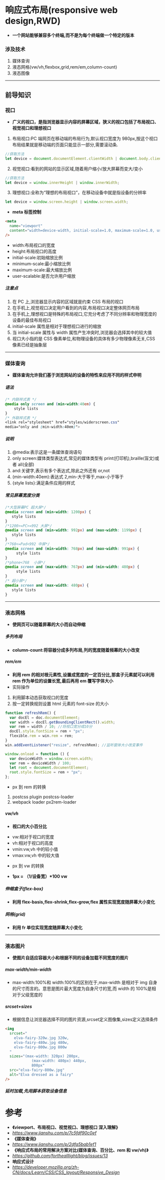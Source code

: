 # 响应式布局(responsive web design,RWD)

- **一个网站能够兼容多个终端,而不是为每个终端做一个特定的版本**

### 涉及技术

1. 媒体查询
2. 液态网格(vw/vh,flexbox,grid,rem/em,column-count)
3. 液态图像

---

## 前导知识

### 视口

- **广义的视口，是指浏览器显示内容的屏幕区域，狭义的视口包括了布局视口、视觉视口和理想视口**

1. 布局视口:PC 端网页在移动端的布局行为,默认视口宽度为 980px,按这个视口布局结果就是移动端的页面只能显示一部分,需要滚动条.

```js
//获取方法
let device = document.documentElement.clientWidth | document.body.clientWidth;
```

2. 视觉视口:看到的网站的显示区域,随着用户缩小/放大屏幕而变大/变小

```js
//获取方法
let device = window.innerHeight | window.innerWidth;
```

3. 理想视口:全称为“理想的布局视口”，在移动设备中就是指设备的分辨率

```js
let device = window.screen.height | window.screen.width;
```

- **meta 标签控制**

```html
<meta
  name="viewport"
  content="width=device-width, initial-scale=1.0, maximum-scale=1.0, user-scalable=0"
/>
```

- width:布局视口的宽度
- height:布局视口的高度
- initial-scale:初始缩放比例
- minimum-scale:最小缩放比例
- maximum-scale:最大缩放比例
- user-scalable:是否允许用户缩放

##### 注意点

1. 在 PC 上,浏览器显示内容的区域就是约束 CSS 布局的视口
2. 在手机上,视觉视口决定用户看到的内容,布局视口决定整体网页布局
3. 在手机上,理想视口是特殊的布局视口,它充分考虑了不同分辨率和物理宽度的设备的最佳布局视口
4. initial-scale 属性是相对于理想视口进行的缩放
5. 当 initial-scale 属性与 width 属性产生冲突时,浏览器会选择其中的较大值
6. 视口大小指的是 CSS 像素单位,和物理设备的具体有多少物理像素无关,CSS 像素已经是抽象层

---

### 媒体查询

- **媒体查询允许我们基于浏览网站的设备的特性来应用不同的样式申明**

##### 语法

```css
/* 内联样式表 */
@media only screen and (min-width:40em) {
    style lists
}
/* 外联样式表 */
<link rel="stylesheet" href="styles/widerscreen.css"
media="only and (min-width:40em)">
```

##### 说明

1. @media:表示这是一条媒体查询语句
2. only screen:媒体类型表达式,常见的媒体类型有 print(打印机),braille(盲文)或者 all(全部)
3. and:关键字,表示有多个表达式,除此之外还有 or,not
4. (min-width:40em):表达式 2,min-大于等于,max-小于等于
5. {style lists}:满足条件应用的样式

##### 常见屏幕宽度分类

```css
/*大型屏幕PC 超大屏*/
@media screen and (min-width: 1200px) {
   style lists
}
/*1200>=PC>=992 大屏*/
@media screen and (min-width: 992px) and (max-width: 1199px) {
   style lists
}
/*768<=Pad<992 中屏*/
@media screen and (min-width: 768px) and (max-width: 991px) {
     style lists
}
/*phone<768  小屏*/
@media screen and (max-width: 767px) and (min-width: 480px) {
     style lists
}
/* 超小屏*/
@media screen and (max-width: 480px) {
   style lists
}
```

---

### 液态网格

- **使网页可以随着屏幕的大小而自动伸缩**

##### 多列布局

- **column-count:将容器分成多列布局,列的宽度随着频幕的大小改变**

##### rem/em

- **利用 rem 的相对根元素性,设置成宽度的一定百分比,那盒子元素就可以利用 rem 作为单位的设置长宽,最后再用 em 覆写字体大小**
- 实际操作

1. 利用脚本动态获取视口的宽度
2. 按一定转换规则设置 html 元素的 font-size 的大小

```js
function refreshRem() {
  var docEl = doc.documentElement;
  var width = docEl.getBoundingClientRect().width;
  var rem = width / 10; //将视口宽分成10分
  docEl.style.fontSize = rem + "px";
  flexible.rem = win.rem = rem;
}
win.addEventListener("resize", refreshRem); //监听窗体大小改变事件

window.onload = function () {
  var deviceWidth = window.screen.width;
  var rem = deviceWidth / 100;
  let root = document.documentElement;
  root.style.fontSize = rem + "px";
};
```

- px 到 rem 的转换

1. postcss plugin postcss-loader
2. webpack loader px2rem-loader

##### vw/vh

- **视口的大小百分比**

* vw:相对于视口的宽度
* vh:相对于视口的高度
* vmin:vw,vh 中的较小值
* vmax:vw,vh 中的较大值

- px 到 vw 的转换

- **1px = （1/设备宽）\*100 vw**

##### 伸缩盒子(flex-box)

- **利用 flex-basis,flex-shrink,flex-grow,flex 属性实现宽度随屏幕大小变化**

##### 网格(grid)

- **利用 fr 单位实现宽度随屏幕大小变化**

---

### 液态图片

- **使图片自适应容器大小和根据不同的设备加载不同宽度的图片**

##### max-width/min-width

- max-width:100%和 width:100%的区别在于,max-width 是相对于 img 自身的尺寸而言的。意思是图片最大宽度为自身尺寸的宽,而 width 的 100%是相对于父级宽度的

##### srcset+sizes

- 根据信息让浏览器选择不同的图片资源,srcset定义图像集,sizes定义选择条件

```html
<img
  srcset="
    elva-fairy-320w.jpg 320w,
    elva-fairy-480w.jpg 480w,
    elva-fairy-800w.jpg 800w
  "
  sizes="(max-width: 320px) 280px,
            (max-width: 480px) 440px,
            800px"
  src="elva-fairy-800w.jpg"
  alt="Elva dressed as a fairy"
/>
```
##### 延时加载,先用脚本获取设备信息
# 参考

- **《viewport、布局视口、视觉视口、理想视口 深入理解》**
- *https://www.jianshu.com/p/7c5fdf90c0ef*
- **《媒体查询》**
- *https://www.jianshu.com/p/2dfa5bab1ef1*
- **《响应式布局的常用解决方案对比(媒体查询、百分比、rem 和 vw/vh)》**
- *https://github.com/forthealllight/blog/issues/13*
- **响应式设计**
- *https://developer.mozilla.org/zh-CN/docs/Learn/CSS/CSS_layout/Responsive_Design*
